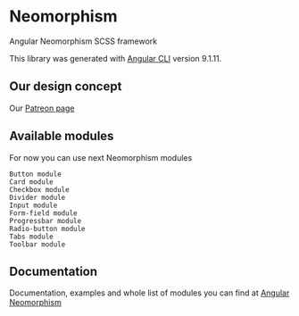 # Neomorphism
Angular Neomorphism SCSS framework

This library was generated with [Angular CLI](https://github.com/angular/angular-cli) version 9.1.11.

## Our design concept

Our [Patreon page](https://www.patreon.com/neomorphism)

## Available modules

For now you can use next Neomorphism modules
```
Button module
Card module
Checkbox module
Divider module
Input module
Form-field module
Progressbar module
Radio-button module
Tabs module
Toolbar module
```

## Documentation

Documentation, examples and whole list of modules you can find at [Angular Neomorphism](https://angular-neomorphism.web.app/)